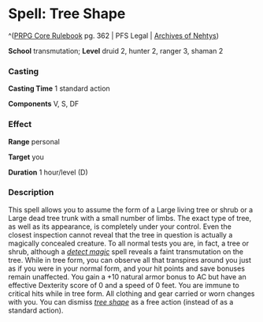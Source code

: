 # Spell: Tree Shape

^([PRPG Core Rulebook][ss-tree-shape] pg. 362 | PFS Legal | [Archives of Nehtys][sn-tree-shape])

**School** transmutation; **Level** druid 2, hunter 2, ranger 3, shaman 2

### Casting

**Casting Time** 1 standard action  

**Components** V, S, DF

### Effect

**Range** personal  

**Target** you  

**Duration** 1 hour/level (D)

### Description

This spell allows you to assume the form of a Large living tree or shrub or a Large dead tree trunk with a small number of limbs. The exact type of tree, as well as its appearance, is completely under your control. Even the closest inspection cannot reveal that the tree in question is actually a magically concealed creature. To all normal tests you are, in fact, a tree or shrub, although a _[detect magic]_ spell reveals a faint transmutation on the tree. While in tree form, you can observe all that transpires around you just as if you were in your normal form, and your hit points and save bonuses remain unaffected. You gain a +10 natural armor bonus to AC but have an effective Dexterity score of 0 and a speed of 0 feet. You are immune to critical hits while in tree form. All clothing and gear carried or worn changes with you. You can dismiss _[tree shape]_ as a free action (instead of as a standard action).

[ss-tree-shape]: http://paizo.com/pathfinderRPG/v57
[sn-tree-shape]: http://www.archivesofnethys.com/SpellDisplay.aspx?ItemName=Tree%20Shape
[detect magic]: http://www.archivesofnethys.com/SpellDisplay.aspx?ItemName=detect%20magic
[tree shape]: http://www.archivesofnethys.com/SpellDisplay.aspx?ItemName=tree%20shape